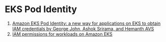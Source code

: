 <h1>EKS Pod Identity</h1>

1. [Amazon EKS Pod Identity: a new way for applications on EKS to obtain IAM credentials by George John, Ashok Srirama, and Hemanth AVS](https://aws.amazon.com/blogs/containers/amazon-eks-pod-identity-a-new-way-for-applications-on-eks-to-obtain-iam-credentials/)
2. [IAM permissions for workloads on Amazon EKS](https://catalog.us-east-1.prod.workshops.aws/workshops/7c41ed45-0120-4af8-bd23-420f9f0f5eb1/en-US/eks-pod-identity)